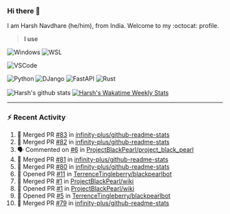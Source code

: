 ### Hi there 👋

I am Harsh Navdhare (he/him), from India. Welcome to my :octocat: profile.

> **I use**

![Windows](https://img.shields.io/badge/Windows-4A4A55?style=for-the-badge&logo=windows11&logoColor=0078D4 "Windows 11")    ![WSL](https://img.shields.io/badge/WSL-4A4A55?style=for-the-badge&logo=ubuntu&logoColor=E95420)

![VSCode](https://img.shields.io/badge/VSCode-4A4A55?style=for-the-badge&logo=visualstudiocode&logoColor=007ACC "Visual Studio Code")

![Python](https://img.shields.io/badge/Python-4A4A55?style=for-the-badge&logo=Python&logoColor=#3776AB "Python")    ![DJango](https://img.shields.io/badge/Django-4A4A55?style=for-the-badge&logo=django&logoColor=092E20 "DJango")    ![FastAPI](https://img.shields.io/badge/FastAPI-4A4A55?style=for-the-badge&logo=fastapi&logoColor=009688 "FastAPI")    ![Rust](https://img.shields.io/badge/Rust-4A4A55?style=for-the-badge&logo=rust&logoColor=000000 "Rust")

<p align="center>
<a href="https://github.com/infinity-plus/github-readme-stats">
  <img align="center" src="https://github-readme-stats-infinity-plus.vercel.app/api?username=infinity-plus&show_icons=true&count_private=true&theme=dark&bg_color=00000000", alt="Harsh's github stats" />
</a>
<a href="https://wakatime.com/@infinity_plus">
  <img align="center" src="https://github-readme-stats-infinity-plus.vercel.app/api/wakatime?username=infinity_plus&theme=dark&custom_title=Wakatime%20Weekly%20Stats&bg_color=00000000&layout=compact", alt="Harsh's Wakatime Weekly Stats" />
</a>
</p>

<hr>

### :zap: Recent Activity

<!--START_SECTION:activity-->
1. 🎉 Merged PR [#83](https://github.com/infinity-plus/github-readme-stats/pull/83) in [infinity-plus/github-readme-stats](https://github.com/infinity-plus/github-readme-stats)
2. 🎉 Merged PR [#82](https://github.com/infinity-plus/github-readme-stats/pull/82) in [infinity-plus/github-readme-stats](https://github.com/infinity-plus/github-readme-stats)
3. 🗣 Commented on [#6](https://github.com/ProjectBlackPearl/project_black_pearl/issues/6) in [ProjectBlackPearl/project_black_pearl](https://github.com/ProjectBlackPearl/project_black_pearl)
4. 🎉 Merged PR [#81](https://github.com/infinity-plus/github-readme-stats/pull/81) in [infinity-plus/github-readme-stats](https://github.com/infinity-plus/github-readme-stats)
5. 🎉 Merged PR [#80](https://github.com/infinity-plus/github-readme-stats/pull/80) in [infinity-plus/github-readme-stats](https://github.com/infinity-plus/github-readme-stats)
6. 💪 Opened PR [#11](https://github.com/TerrenceTingleberry/blackpearlbot/pull/11) in [TerrenceTingleberry/blackpearlbot](https://github.com/TerrenceTingleberry/blackpearlbot)
7. 🎉 Merged PR [#1](https://github.com/ProjectBlackPearl/wiki/pull/1) in [ProjectBlackPearl/wiki](https://github.com/ProjectBlackPearl/wiki)
8. 💪 Opened PR [#1](https://github.com/ProjectBlackPearl/wiki/pull/1) in [ProjectBlackPearl/wiki](https://github.com/ProjectBlackPearl/wiki)
9. 💪 Opened PR [#5](https://github.com/TerrenceTingleberry/blackpearlbot/pull/5) in [TerrenceTingleberry/blackpearlbot](https://github.com/TerrenceTingleberry/blackpearlbot)
10. 🎉 Merged PR [#79](https://github.com/infinity-plus/github-readme-stats/pull/79) in [infinity-plus/github-readme-stats](https://github.com/infinity-plus/github-readme-stats)
<!--END_SECTION:activity-->

